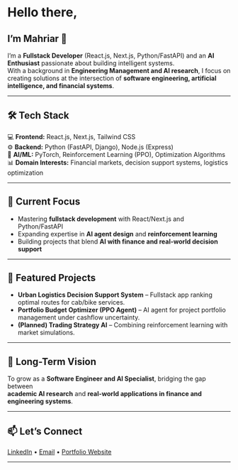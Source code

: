 # Hello there, 
## I’m Mahriar 👋

I’m a **Fullstack Developer** (React.js, Next.js, Python/FastAPI) and an **AI Enthusiast** passionate about building intelligent systems.  
With a background in **Engineering Management and AI research**, I focus on creating solutions at the intersection of **software engineering, artificial intelligence, and financial systems**.  

---

## 🛠️ Tech Stack
💻 **Frontend:** React.js, Next.js, Tailwind CSS  
⚙️ **Backend:** Python (FastAPI, Django), Node.js (Express)  
🧠 **AI/ML:** PyTorch, Reinforcement Learning (PPO), Optimization Algorithms  
📊 **Domain Interests:** Financial markets, decision support systems, logistics optimization  

---

## 🚀 Current Focus
- Mastering **fullstack development** with React/Next.js and Python/FastAPI  
- Expanding expertise in **AI agent design** and **reinforcement learning**  
- Building projects that blend **AI with finance and real-world decision support**  

---

## 📌 Featured Projects
- **Urban Logistics Decision Support System** – Fullstack app ranking optimal routes for cab/bike services.  
- **Portfolio Budget Optimizer (PPO Agent)** – AI agent for project portfolio management under cashflow uncertainty.  
- **(Planned) Trading Strategy AI** – Combining reinforcement learning with market simulations.  

---

## 🌱 Long-Term Vision
To grow as a **Software Engineer and AI Specialist**, bridging the gap between  
**academic AI research** and **real-world applications in finance and engineering systems**.  

---

## 📫 Let’s Connect
[LinkedIn](#) • [Email](#) • [Portfolio Website](#)  

---
